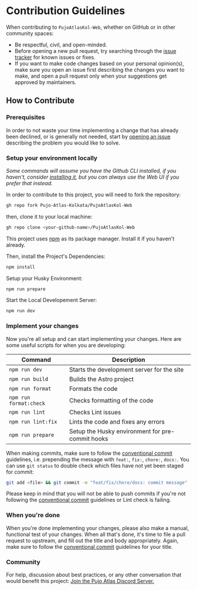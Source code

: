 # Contribution Guidelines

When contributing to `PujoAtlasKol-Web`, whether on GitHub or in other community spaces:

- Be respectful, civil, and open-minded.
- Before opening a new pull request, try searching through the [issue tracker](https://github.com/Pujo-Atlas-Kolkata/PujoAtlasKol-Web/issues) for known issues or fixes.
- If you want to make code changes based on your personal opinion(s), make sure you open an issue first describing the changes you want to make, and open a pull request only when your suggestions get approved by maintainers.

## How to Contribute

### Prerequisites

In order to not waste your time implementing a change that has already been declined, or is generally not needed, start by [opening an issue](https://github.com/Pujo-Atlas-Kolkata/PujoAtlasKol-Web/issues/new) describing the problem you would like to solve.

### Setup your environment locally

_Some commands will assume you have the Github CLI installed, if you haven't, consider [installing it](https://github.com/cli/cli#installation), but you can always use the Web UI if you prefer that instead._

In order to contribute to this project, you will need to fork the repository:

```bash
gh repo fork Pujo-Atlas-Kolkata/PujoAtlasKol-Web
```

then, clone it to your local machine:

```bash
gh repo clone <your-github-name>/PujoAtlasKol-Web
```

This project uses [npm](https://www.npmjs.com/) as its package manager. Install it if you haven't already.

Then, install the Project's Dependencies:

```bash
npm install
```

Setup your Husky Environment:

```bash
npm run prepare
```

Start the Local Developement Server:

```bash
npm run dev
```

### Implement your changes

Now you're all setup and can start implementing your changes. Here are some useful scripts for when you are developing:

| Command                | Description                                             |
| -----------------------| ------------------------------------------------------- |
| `npm run dev`          | Starts the development server for the site              |   
| `npm run build`        | Builds the Astro project                                |
| `npm run format`       | Formats the code                                        |
| `npm run format:check` | Checks formatting of the code                           |
| `npm run lint`         | Checks Lint issues                                      |
| `npm run lint:fix`     | Lints the code and fixes any errors                     |
| `npm run prepare`      | Setup the Husky environment for pre-commit hooks        |

When making commits, make sure to follow the [conventional commit](https://www.conventionalcommits.org/en/v1.0.0/) guidelines, i.e. prepending the message with `feat:`, `fix:`, `chore:`, `docs:`. You can use `git status` to double check which files have not yet been staged for commit:

```bash
git add <file> && git commit -m "feat/fix/chore/docs: commit message"
```

Please keep in mind that you will not be able to push commits if you're not following the [conventional commit](https://www.conventionalcommits.org/en/v1.0.0/) guidelines or Lint check is failing.

### When you're done

When you're done implementing your changes, please also make a manual, functional test of your changes. When all that's done, it's time to file a pull request to upstream, and fill out the title and body appropriately. Again, make sure to follow the [conventional commit](https://www.conventionalcommits.org/en/v1.0.0/) guidelines for your title.

### Community
For help, discussion about best practices, or any other conversation that would benefit this project: [Join the Pujo Atlas Discord Server.](https://discord.com/invite/xxSXWYf6d4)

